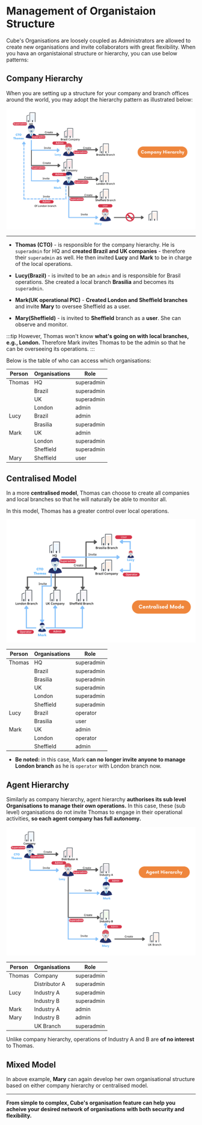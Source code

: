 # Management of Organistaion Structure

Cube's Organisations are loosely coupled as Administrators are allowed to create new organisations and invite collaborators with great flexibility. When you hava an organistaional structure or hierarchy, you can use below patterns:


## Company Hierarchy
When you are setting up a structure for your company and branch offices around the world, you may adopt the hierarchy pattern as illustrated below:

![company hierarchy](/companyhierarchy.png)

---

* **Thomas (CTO)** - is responsible for the company hierarchy. He is `superadmin` for HQ and **created Brazil and UK companies** - therefore their `superadmin` as well. He then invited **Lucy** and **Mark** to be in charge of the local operations.

* **Lucy(Brazil)** - is invited to be an `admin` and is responsible for Brasil operations. She created a local branch **Brasilia** and becomes its `superadmin`.

* **Mark(UK operational PIC)** - **Created London and Sheffield branches** and invite **Mary** to oversee Sheffield as a user.

* **Mary(Sheffield)** - is invited to **Sheffield** branch as a **user**. She can observe and monitor.

:::tip
However, Thomas won't know **what's going on with local branches, e.g., London.** Therefore Mark invites Thomas to be the admin so that he can be overseeing its operations.
:::

Below is the table of who can access which organisations:

| Person | Organisations | Role
| --- | --- | --- | 
| Thomas | HQ| superadmin|
|  | Brazil | superadmin | 
|  | UK | superadmin |
|  | London | admin |
| Lucy | Brazil | admin |
|| Brasilia | superadmin |
| Mark | UK | admin |
|  | London | superadmin |
|  | Sheffield | superadmin |
| Mary | Sheffield | user |


## Centralised Model

In a more **centralised model**, Thomas can choose to create all companies and local branches so that he will naturally be able to monitor all.

In this model, Thomas has a greater control over local operations.

![Centralized Model](/centralised.png)

| Person | Organisations | Role
| --- | --- | --- | 
| Thomas | HQ| superadmin|
|  | Brazil | superadmin | 
|  | Brasilia | superadmin |
|  | UK | superadmin |
|  | London | superadmin |
|  | Sheffield | superadmin |
| Lucy | Brazil | operator |
|| Brasilia | user |
| Mark | UK | admin |
|  | London | operator |
|  | Sheffield | admin |

* **Be noted:** in this case, Mark **can no longer invite anyone to manage London branch** as he is `operator` with London branch now.

## Agent Hierarchy
Similarly as company hierarchy, agent hierarchy **authorises its sub level Organisations to manage their own operations.** In this case, these (sub level) organisations do not invite Thomas to engage in their operational activities, **so each agent company has full autonomy.**

![agent hierarchy](/agenthierarchy.png)

| Person | Organisations | Role
| --- | --- | --- | 
| Thomas | Company| superadmin|
|  | Distributor A | superadmin | 
| Lucy | Industry A | superadmin |
|  | Industry B | superadmin |
| Mark | Industry A | admin |
| Mary |  Industry B | admin |
|  |  UK Branch | superadmin |

Unlike company hierarchy, operations of Industry A and B are **of no interest** to Thomas.

## Mixed Model
In above example, **Mary** can again develop her own organisational structure based on either company hierarchy or centralised model. 


---
**From simple to complex, Cube's organisation feature can help you acheive your desired network of organisations with both security and flexibility.** 